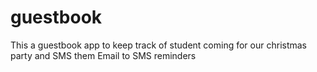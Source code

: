 # guestbook
This a guestbook app to keep track of student coming for our christmas party and SMS them Email to SMS reminders
